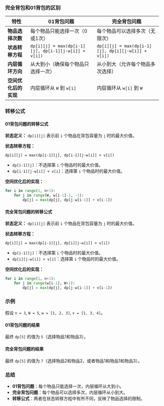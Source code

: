 ### 完全背包和01背包的区别

| 特性 | 01背包问题 | 完全背包问题 |
|------|------------|--------------|
| **物品选择次数** | 每个物品只能选择一次（0或1次） | 每个物品可以选择多次（无限次） |
| **状态转移方程** | `dp[i][j] = max(dp[i-1][j], dp[i-1][j-w[i]] + v[i])` | `dp[i][j] = max(dp[i-1][j], dp[i][j-w[i]] + v[i])` |
| **内层循环方向** | 从大到小（确保每个物品只选择一次） | 从小到大（允许每个物品多次选择） |
| **空间优化后的实现** | 内层循环从 `W` 到 `w[i]` | 内层循环从 `w[i]` 到 `W` |

### 转移公式

#### 01背包问题的转移公式

**状态定义：**
`dp[i][j]` 表示前 `i` 个物品在背包容量为 `j` 时的最大价值。

**状态转移方程：**
```
dp[i][j] = max(dp[i-1][j], dp[i-1][j-w[i]] + v[i])
```
- `dp[i-1][j]`：不选择第 `i` 个物品时的最大价值。
- `dp[i-1][j-w[i]] + v[i]`：选择第 `i` 个物品时的最大价值。

**空间优化后的实现：**
```python
for i in range(1, n+1):
    for j in range(W, w[i-1]-1, -1):
        dp[j] = max(dp[j], dp[j-w[i-1]] + v[i-1])
```

#### 完全背包问题的转移公式

**状态定义：**
`dp[i][j]` 表示前 `i` 个物品在背包容量为 `j` 时的最大价值。

**状态转移方程：**
```
dp[i][j] = max(dp[i-1][j], dp[i][j-w[i]] + v[i])
```
- `dp[i-1][j]`：不选择第 `i` 个物品时的最大价值。
- `dp[i][j-w[i]] + v[i]`：选择第 `i` 个物品时的最大价值。

**空间优化后的实现：**
```python
for i in range(1, n+1):
    for j in range(w[i-1], W+1):
        dp[j] = max(dp[j], dp[j-w[i-1]] + v[i-1])
```

### 示例

假设 `n = 3`, `W = 5`, `w = [1, 2, 3]`, `v = [1, 3, 4]`。

#### 01背包问题的结果

最终 `dp[5]` 的值为 `5`（选择物品1和物品3）。

#### 完全背包问题的结果

最终 `dp[5]` 的值为 `7`（选择物品2和物品2，或者物品1和物品1和物品3）。

### 总结

- **01背包问题**：每个物品只能选择一次，内层循环从大到小。
- **完全背包问题**：每个物品可以选择多次，内层循环从小到大。
- **转移公式**：两者在状态转移方程中有所不同，反映了物品选择的限制。